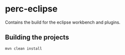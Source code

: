# perc-eclipse
Contains the build for the eclipse workbench and plugins.


## Building the projects
```shell script
mvn clean install
````
